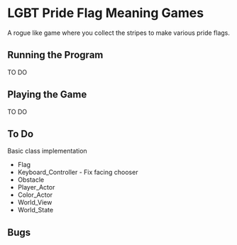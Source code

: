 # LGBT Pride Flag Meaning Games
A rogue like game where you collect the stripes to make various pride flags.

## Running the Program
TO DO

## Playing the Game
TO DO

## To Do
Basic class implementation
* Flag
* Keyboard_Controller - Fix facing chooser
* Obstacle
* Player_Actor
* Color_Actor
* World_View
* World_State

## Bugs
